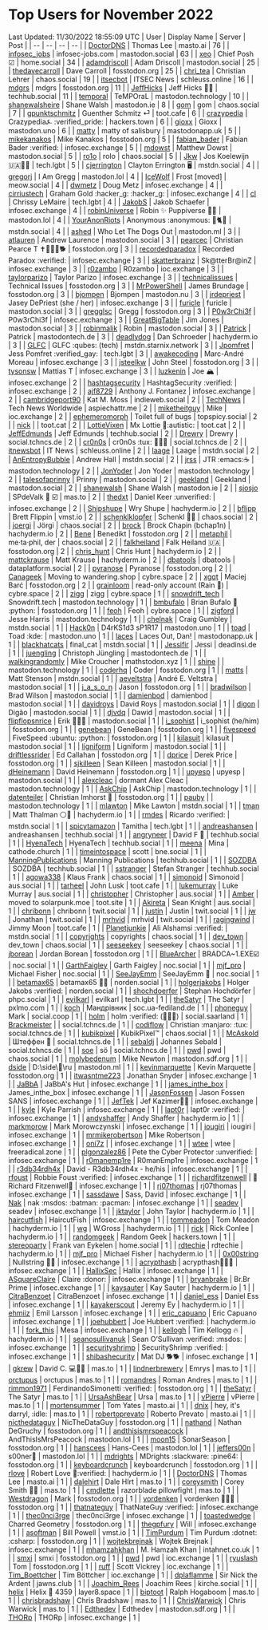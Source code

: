 # Top Users for November 2022
Last Updated: 11/30/2022 18:55:09 UTC
| User | Display Name | Server | Post |
| -- | -- | -- | -- |
| [DoctorDNS](https://masto.ai/@DoctorDNS) | Thomas Lee | masto.ai | 76 |
| [infosec_jobs](https://mastodon.social/@infosec_jobs) | infosec-jobs.com | mastodon.social | 63 |
| [xeo](https://home.social/@xeo) | Chief Posh ☑ | home.social | 34 |
| [adamdriscoll](https://mastodon.social/@adamdriscoll) | Adam Driscoll | mastodon.social | 25 |
| [thedavecarroll](https://fosstodon.org/@thedavecarroll) | Dave Carroll | fosstodon.org | 25 |
| [chri_tea](https://chaos.social/@chri_tea) | Christian Lehrer | chaos.social | 19 |
| [itsecbot](https://schleuss.online/@itsecbot) | ITSEC News | schleuss.online | 16 |
| [mdgrs](https://fosstodon.org/@mdgrs) | mdgrs | fosstodon.org | 11 |
| [JeffHicks](https://techhub.social/@JeffHicks) | Jeff Hicks 🐶🎼 | techhub.social | 11 |
| [temporal](https://mastodon.technology/@temporal) | TeMPOraL | mastodon.technology | 10 |
| [shanewalsheire](https://mastodon.ie/@shanewalsheire) | Shane Walsh | mastodon.ie | 8 |
| [gom](https://chaos.social/@gom) | gom | chaos.social | 7 |
| [gpunktschmitz](https://toot.cafe/@gpunktschmitz) | Guenther Schmitz ⏎ | toot.cafe | 6 |
| [crazypedia](https://hackers.town/@crazypedia) | Crazypedia⍼ :verified_pride: | hackers.town | 6 |
| [gioxx](https://mastodon.uno/@gioxx) | Gioxx | mastodon.uno | 6 |
| [matty](https://mastodonapp.uk/@matty) | matty of salisbury | mastodonapp.uk | 5 |
| [mikekanakos](https://fosstodon.org/@mikekanakos) | Mike Kanakos | fosstodon.org | 5 |
| [fabian_bader](https://infosec.exchange/@fabian_bader) | Fabian Bader :verified: | infosec.exchange | 5 |
| [mdowst](https://mastodon.social/@mdowst) | Matthew Dowst | mastodon.social | 5 |
| [ro1o](https://chaos.social/@ro1o) | rolo | chaos.social | 5 |
| [Jkw](https://tech.lgbt/@Jkw) | Jos Koelewijn 🇺🇦🏳️‍🌈 | tech.lgbt | 5 |
| [cjerrington](https://mstdn.social/@cjerrington) | Clayton Errington 🖥️ | mstdn.social | 4 |
| [gregorj](https://mastodon.lol/@gregorj) | I Am Gregg | mastodon.lol | 4 |
| [IceWolf](https://meow.social/@IceWolf) | Frost [moved] | meow.social | 4 |
| [dwmetz](https://infosec.exchange/@dwmetz) | Doug Metz | infosec.exchange | 4 |
| [cirriustech](https://infosec.exchange/@cirriustech) | Graham Gold :hacker_g: :hacker_g: | infosec.exchange | 4 |
| [cl](https://tech.lgbt/@cl) | Chrissy LeMaire | tech.lgbt | 4 |
| [JakobS](https://infosec.exchange/@JakobS) | Jakob Schaefer | infosec.exchange | 4 |
| [robinUniverse](https://mastodon.lol/@robinUniverse) | Robin ✨ Puppiverse 🏳️‍⚧️ | mastodon.lol | 4 |
| [YourAnonRiots](https://mstdn.social/@YourAnonRiots) | Anonymous :anonymous: 🐾🐈🏴 | mstdn.social | 4 |
| [ashed](https://mastodon.ml/@ashed) | Who Let The Dogs Out | mastodon.ml | 3 |
| [atlauren](https://mastodon.social/@atlauren) | Andrew Laurence | mastodon.social | 3 |
| [pearcec](https://fosstodon.org/@pearcec) | Christian Pearce T ✝️🏃🏻‍♂️🐕 | fosstodon.org | 3 |
| [recordedparadox](https://infosec.exchange/@recordedparadox) | Recorded Paradox :verified: | infosec.exchange | 3 |
| [skatterbrainz](https://infosec.exchange/@skatterbrainz) | Sk@tterBr@inZ | infosec.exchange | 3 |
| [r0zambo](https://ioc.exchange/@r0zambo) | R0zambo | ioc.exchange | 3 |
| [taylorparizo](https://infosec.exchange/@taylorparizo) | Taylor Parizo | infosec.exchange | 3 |
| [technicalissues](https://fosstodon.org/@technicalissues) | Technical Issues | fosstodon.org | 3 |
| [MrPowerShell](https://fosstodon.org/@MrPowerShell) | James Brundage | fosstodon.org | 3 |
| [bjompen](https://mastodon.nu/@bjompen) | Bjompen | mastodon.nu | 3 |
| [jrdepriest](https://infosec.exchange/@jrdepriest) | Jasey DePriest (she / her) | infosec.exchange | 3 |
| [furicle](https://mastodon.social/@furicle) | furicle | mastodon.social | 3 |
| [gregglsc](https://fosstodon.org/@gregglsc) | Gregg | fosstodon.org | 3 |
| [P0w3rChi3f](https://infosec.exchange/@P0w3rChi3f) | P0w3rChi3f | infosec.exchange | 3 |
| [GreatBigTable](https://mastodon.social/@GreatBigTable) | Jim Jones | mastodon.social | 3 |
| [robinmalik](https://mastodon.social/@robinmalik) | Robin | mastodon.social | 3 |
| [Patrick](https://mastodontech.de/@Patrick) | Patrick | mastodontech.de | 3 |
| [deadlydog](https://hachyderm.io/@deadlydog) | Dan Schroeder | hachyderm.io | 3 |
| [GLFC](https://mstdn.starnix.network/@GLFC) | GLFC :qubes: (tech) | mstdn.starnix.network | 3 |
| [Jpomfret](https://tech.lgbt/@Jpomfret) | Jess Pomfret :verified_gay: | tech.lgbt | 3 |
| [awakecoding](https://infosec.exchange/@awakecoding) | Marc-André Moreau | infosec.exchange | 3 |
| [jsteelkw](https://fosstodon.org/@jsteelkw) | John Steel | fosstodon.org | 3 |
| [tysonsw](https://infosec.exchange/@tysonsw) | Mattias T | infosec.exchange | 3 |
| [luzkenin](https://infosec.exchange/@luzkenin) | Joe 🏔️ | infosec.exchange | 2 |
| [hashtagsecurity](https://infosec.exchange/@hashtagsecurity) | HashtagSecurity :verified: | infosec.exchange | 2 |
| [ajf8729](https://infosec.exchange/@ajf8729) | Anthony J. Fontanez | infosec.exchange | 2 |
| [cambridgeport90](https://indieweb.social/@cambridgeport90) | Kat M. Moss | indieweb.social | 2 |
| [TechNews](https://aspiechattr.me/@TechNews) | Tech News Worldwide | aspiechattr.me | 2 |
| [miketheitguy](https://ioc.exchange/@miketheitguy) | Mike | ioc.exchange | 2 |
| [ephemeromorph](https://topspicy.social/@ephemeromorph) | Toilet full of bugs | topspicy.social | 2 |
| [nick](https://toot.cat/@nick) |  | toot.cat | 2 |
| [LottieVixen](https://toot.cat/@LottieVixen) | Mx Lottie 💜:autistic:​ | toot.cat | 2 |
| [JeffEdmunds](https://techhub.social/@JeffEdmunds) | Jeff Edmunds | techhub.social | 2 |
| [Drewry](https://social.tchncs.de/@Drewry) | Drewry | social.tchncs.de | 2 |
| [cr0n0s](https://social.tchncs.de/@cr0n0s) | cr0n0s :tux: 📡🇵🇪 | social.tchncs.de | 2 |
| [itnewsbot](https://schleuss.online/@itnewsbot) | IT News | schleuss.online | 2 |
| [laage](https://mstdn.social/@laage) | Laage | mstdn.social | 2 |
| [AnEntropyBubble](https://mstdn.social/@AnEntropyBubble) | Andrew Hall | mstdn.social | 2 |
| [jrss](https://mastodon.technology/@jrss) | JTR :emacs:☕ | mastodon.technology | 2 |
| [JonYoder](https://mastodon.technology/@JonYoder) | Jon Yoder | mastodon.technology | 2 |
| [talesofaprinny](https://mastodon.social/@talesofaprinny) | Prinny | mastodon.social | 2 |
| [geekland](https://mastodon.social/@geekland) | Geekland | mastodon.social | 2 |
| [shanewalsh](https://mastodon.ie/@shanewalsh) | Shane Walsh | mastodon.ie | 2 |
| [sjosjo](https://mas.to/@sjosjo) | SPdeValk 🐘️ ☑️ | mas.to | 2 |
| [thedxt](https://infosec.exchange/@thedxt) | Daniel Keer :unverified: | infosec.exchange | 2 |
| [Shipshupe](https://hachyderm.io/@Shipshupe) | Wry Shupe | hachyderm.io | 2 |
| [bflipp](https://vmst.io/@bflipp) | Brett Flippin | vmst.io | 2 |
| [schenklklopfer](https://chaos.social/@schenklklopfer) | Schenkl 🏳️‍🌈 | chaos.social | 2 |
| [joergi](https://chaos.social/@joergi) | Jörgi | chaos.social | 2 |
| [brock](https://hachyderm.io/@brock) | Brock Chapin (bchap1n) | hachyderm.io | 2 |
| [Bene](https://fosstodon.org/@Bene) | Benedikt | fosstodon.org | 2 |
| [metaphil](https://chaos.social/@metaphil) | me·ta·phil, der | chaos.social | 2 |
| [falkheiland](https://fosstodon.org/@falkheiland) | Falk Heiland 🇺🇦 | fosstodon.org | 2 |
| [chris_hunt](https://hachyderm.io/@chris_hunt) | Chris Hunt | hachyderm.io | 2 |
| [mattckrause](https://hachyderm.io/@mattckrause) | Matt Krause | hachyderm.io | 2 |
| [dbatools](https://dataplatform.social/@dbatools) | dbatools | dataplatform.social | 2 |
| [pyranose](https://fosstodon.org/@pyranose) | Pyranose | fosstodon.org | 2 |
| [Canageek](https://cybre.space/@Canageek) | Moving to wandering.shop | cybre.space | 2 |
| [xgqt](https://fosstodon.org/@xgqt) | Maciej Barć | fosstodon.org | 2 |
| [grainloom](https://cybre.space/@grainloom) | read-only account (Rain 🚱) | cybre.space | 2 |
| [zigg](https://cybre.space/@zigg) | zigg | cybre.space | 1 |
| [snowdrift_tech](https://mastodon.technology/@snowdrift_tech) | Snowdrift.tech | mastodon.technology | 1 |
| [bmbufalo](https://fosstodon.org/@bmbufalo) | Brian Bufalo :apple: :python: | fosstodon.org | 1 |
| [feoh](https://cybre.space/@feoh) | Feoh | cybre.space | 1 |
| [zigford](https://mastodon.technology/@zigford) | Jesse Harris | mastodon.technology | 1 |
| [chelnak](https://mstdn.social/@chelnak) | Craig Gumbley | mstdn.social | 1 |
| [Hack0n](https://mastodon.uno/@Hack0n) | D4rKS1d3 sP1R17 | mastodon.uno | 1 |
| [toad](https://mastodon.uno/@toad) | Toad :kde: | mastodon.uno | 1 |
| [laces](https://mastodonapp.uk/@laces) | Laces Out, Dan! | mastodonapp.uk | 1 |
| [blackhatcats](https://mstdn.social/@blackhatcats) | final_cat | mstdn.social | 1 |
| [Jessifir](https://deadinsi.de/@Jessifir) | Jessi | deadinsi.de | 1 |
| [juengling](https://mastodontech.de/@juengling) | Christoph Jüngling | mastodontech.de | 1 |
| [walkingrandomly](https://mathstodon.xyz/@walkingrandomly) | Mike Croucher | mathstodon.xyz | 1 |
| [shine](https://mastodon.technology/@shine) |  | mastodon.technology | 1 |
| [coderhq](https://fosstodon.org/@coderhq) | Coder | fosstodon.org | 1 |
| [matts](https://mstdn.social/@matts) | Matt Stenson | mstdn.social | 1 |
| [aeveltstra](https://mastodon.social/@aeveltstra) | André E. Veltstra | mastodon.social | 1 |
| [j_a_s_o_n](https://fosstodon.org/@j_a_s_o_n) | Jason | fosstodon.org | 1 |
| [bradwilson](https://mastodon.social/@bradwilson) | Brad Wilson | mastodon.social | 1 |
| [damienbod](https://mastodon.social/@damienbod) | damienbod | mastodon.social | 1 |
| [davidroys](https://mastodon.social/@davidroys) | David Roys | mastodon.social | 1 |
| [digon](https://mastodon.social/@digon) | Digão | mastodon.social | 1 |
| [djvdq](https://mastodon.social/@djvdq) | Dawid | mastodon.social | 1 |
| [flipflopsnrice](https://mastodon.social/@flipflopsnrice) | Erik 🧑🏻‍💻 | mastodon.social | 1 |
| [i_sophist](https://fosstodon.org/@i_sophist) | i_sophist (he/him) | fosstodon.org | 1 |
| [genebean](https://fosstodon.org/@genebean) | GeneBean | fosstodon.org | 1 |
| [fivespeed](https://fosstodon.org/@fivespeed) | FiveSpeed :ubuntu: :python: | fosstodon.org | 1 |
| [kilasuit](https://mastodon.social/@kilasuit) | kilasuit | mastodon.social | 1 |
| [ligniform](https://mastodon.social/@ligniform) | Ligniform | mastodon.social | 1 |
| [driftlessrider](https://fosstodon.org/@driftlessrider) | Ed Callahan | fosstodon.org | 1 |
| [dprice](https://fosstodon.org/@dprice) | Derek Price | fosstodon.org | 1 |
| [sjkilleen](https://mastodon.social/@sjkilleen) | Sean Killeen | mastodon.social | 1 |
| [dHeinemann](https://fosstodon.org/@dHeinemann) | David Heinemann | fosstodon.org | 1 |
| [upyesp](https://mastodon.social/@upyesp) | upyesp | mastodon.social | 1 |
| [alexcleac](https://mastodon.technology/@alexcleac) | dormant Alex Cleac | mastodon.technology | 1 |
| [AskChip](https://mastodon.technology/@AskChip) | AskChip | mastodon.technology | 1 |
| [datenteiler](https://fosstodon.org/@datenteiler) | Christian Imhorst 👻 | fosstodon.org | 1 |
| [pauby](https://mastodon.technology/@pauby) |  | mastodon.technology | 1 |
| [mlawton](https://mstdn.social/@mlawton) | Mike Lawton | mstdn.social | 1 |
| [tman](https://hachyderm.io/@tman) | Matt Thalman ⚪️🥅 | hachyderm.io | 1 |
| [rmdes](https://mstdn.social/@rmdes) | Ricardo :verified: | mstdn.social | 1 |
| [spicytamazon](https://tech.lgbt/@spicytamazon) | Tamitha | tech.lgbt | 1 |
| [andreashansen](https://techhub.social/@andreashansen) | andreashansen | techhub.social | 1 |
| [angryneer](https://techhub.social/@angryneer) | David F 💢 | techhub.social | 1 |
| [HyenaTech](https://techhub.social/@HyenaTech) | HyenaTech | techhub.social | 1 |
| [meena](https://cathode.church/@meena) | Mina | cathode.church | 1 |
| [timeintospace](https://bne.social/@timeintospace) | scott | bne.social | 1 |
| [ManningPublications](https://techhub.social/@ManningPublications) | Manning Publications | techhub.social | 1 |
| [SOZDBA](https://techhub.social/@SOZDBA) | SOZDBA | techhub.social | 1 |
| [sstranger](https://techhub.social/@sstranger) | Stefan Stranger | techhub.social | 1 |
| [agowa338](https://chaos.social/@agowa338) | Klaus Frank | chaos.social | 1 |
| [simonoid](https://aus.social/@simonoid) | Simonoid | aus.social | 1 |
| [tarheel](https://toot.cafe/@tarheel) | John Lusk | toot.cafe | 1 |
| [lukemurray](https://aus.social/@lukemurray) | Luke Murray | aus.social | 1 |
| [christopher](https://aus.social/@christopher) | Christopher | aus.social | 1 |
| [Amber](https://toot.site/@Amber) | moved to solarpunk.moe | toot.site | 1 |
| [Akireta](https://aus.social/@Akireta) | Sean Knight | aus.social | 1 |
| [chribonn](https://twit.social/@chribonn) | chribonn | twit.social | 1 |
| [justin](https://twit.social/@justin) | Justin | twit.social | 1 |
| [jw](https://twit.social/@jw) | Jonathan | twit.social | 1 |
| [mrhvid](https://twit.social/@mrhvid) | mrhvid | twit.social | 1 |
| [ragingwind](https://toot.cafe/@ragingwind) | Jimmy Moon | toot.cafe | 1 |
| [Planetjunkie](https://mstdn.social/@Planetjunkie) | Ali Alshamsi :verified: | mstdn.social | 1 |
| [copyrights](https://chaos.social/@copyrights) | copyrights | chaos.social | 1 |
| [dev_town](https://chaos.social/@dev_town) | dev_town | chaos.social | 1 |
| [seeseekey](https://chaos.social/@seeseekey) | seeseekey | chaos.social | 1 |
| [jborean](https://fosstodon.org/@jborean) | Jordan Borean | fosstodon.org | 1 |
| [BlueArcher](https://noc.social/@BlueArcher) | BRADCA~1.EXE☑️ | noc.social | 1 |
| [GarthFaigley](https://noc.social/@GarthFaigley) | Garth Faigley | noc.social | 1 |
| [mjf_pro](https://noc.social/@mjf_pro) | Michael Fisher | noc.social | 1 |
| [SeeJayEmm](https://noc.social/@SeeJayEmm) | SeeJayEmm 💾 | noc.social | 1 |
| [betamax65](https://norden.social/@betamax65) | betamax65 👴🏻 | norden.social | 1 |
| [holgerjakobs](https://norden.social/@holgerjakobs) | Holger Jakobs :verified: | norden.social | 1 |
| [shochdoerfer](https://phpc.social/@shochdoerfer) | Stephan Hochdörfer | phpc.social | 1 |
| [evilkarl](https://tech.lgbt/@evilkarl) | evilkarl | tech.lgbt | 1 |
| [theSatyr](https://pxlmo.com/theSatyr) | The Satyr | pxlmo.com | 1 |
| [koch](https://soc.ua-fediland.de/@koch) | Мандрівник | soc.ua-fediland.de | 1 |
| [phoneguy](https://social.coop/@phoneguy) | Mark | social.coop | 1 |
| [holm](https://social.saarland/@holm) | holm :verified:    (🦻🏻🤯) | social.saarland | 1 |
| [Brackmeister](https://social.tchncs.de/@Brackmeister) |  | social.tchncs.de | 1 |
| [codiflow](https://social.tchncs.de/@codiflow) | Christian :manjaro: :tux: | social.tchncs.de | 1 |
| [kubikpixel](https://chaos.social/@kubikpixel) | KubikPixel™ | chaos.social | 1 |
| [McAskold](https://social.tchncs.de/@McAskold) | Штеффен 🐘 | social.tchncs.de | 1 |
| [sebaldj](https://social.tchncs.de/@sebaldj) | Johannes Sebald | social.tchncs.de | 1 |
| [soe](https://social.tchncs.de/@soe) | sö | social.tchncs.de | 1 |
| [pwd](https://chaos.social/@pwd) | pwd | chaos.social | 1 |
| [molybedenum](https://mastodon.sdf.org/@molybedenum) | Mike Newton | mastodon.sdf.org | 1 |
| [dside](https://mastodon.ml/@dside) | D:\side\🐘\ru | mastodon.ml | 1 |
| [kevinmarquette](https://fosstodon.org/@kevinmarquette) | Kevin Marquette | fosstodon.org | 1 |
| [itwasntme223](https://infosec.exchange/@itwasntme223) | Jonathan Snyder | infosec.exchange | 1 |
| [JaBbA](https://infosec.exchange/@JaBbA) | JaBbA's Hut | infosec.exchange | 1 |
| [james_inthe_box](https://infosec.exchange/@james_inthe_box) | James_inthe_box | infosec.exchange | 1 |
| [JasonFossen](https://infosec.exchange/@JasonFossen) | Jason Fossen SANS | infosec.exchange | 1 |
| [JefTek](https://infosec.exchange/@JefTek) | Jef Kazimer😶‍🌫️ | infosec.exchange | 1 |
| [kyle](https://infosec.exchange/@kyle) | Kyle Parrish | infosec.exchange | 1 |
| [lapt0r](https://infosec.exchange/@lapt0r) | lapt0r :verified: | infosec.exchange | 1 |
| [andyshaffer](https://hachyderm.io/@andyshaffer) | Andy Shaffer | hachyderm.io | 1 |
| [markmorow](https://infosec.exchange/@markmorow) | Mark Morowczynski | infosec.exchange | 1 |
| [iougiri](https://infosec.exchange/@iougiri) | iougiri | infosec.exchange | 1 |
| [mrmikerobertson](https://infosec.exchange/@mrmikerobertson) | Mike Robertson | infosec.exchange | 1 |
| [oni7z](https://infosec.exchange/@oni7z) |  | infosec.exchange | 1 |
| [wtee](https://freeradical.zone/@wtee) | wtee | freeradical.zone | 1 |
| [plgonzalez86](https://infosec.exchange/@plgonzalez86) | Pete the Cyber Protector :unverified: | infosec.exchange | 1 |
| [r0manemp1re](https://infosec.exchange/@r0manemp1re) | R0manEmp1re | infosec.exchange | 1 |
| [r3db34rdh4x](https://infosec.exchange/@r3db34rdh4x) | David - R3db34rdh4x - he/his | infosec.exchange | 1 |
| [rfoust](https://infosec.exchange/@rfoust) | Robbie Foust :verified: | infosec.exchange | 1 |
| [richardfitzenwell](https://infosec.exchange/@richardfitzenwell) | 🦒Richard Fitzenwell🦒 | infosec.exchange | 1 |
| [rj07thomas](https://infosec.exchange/@rj07thomas) | rj07thomas | infosec.exchange | 1 |
| [sassdawe](https://infosec.exchange/@sassdawe) | Sass, David | infosec.exchange | 1 |
| [Nak](https://infosec.exchange/@Nak) | nak  :msdos: :batman: :pacman: | infosec.exchange | 1 |
| [seadev](https://infosec.exchange/@seadev) | seadev | infosec.exchange | 1 |
| [jktaylor](https://hachyderm.io/@jktaylor) | John Taylor | hachyderm.io | 1 |
| [haircutfish](https://infosec.exchange/@haircutfish) | HaircutFish | infosec.exchange | 1 |
| [tommeadon](https://hachyderm.io/@tommeadon) | Tom Meadon | hachyderm.io | 1 |
| [wg](https://hachyderm.io/@wg) | W.Gross | hachyderm.io | 1 |
| [rick](https://hachyderm.io/@rick) | Rick Conlee | hachyderm.io | 1 |
| [randomgeek](https://hackers.town/@randomgeek) | Random Geek | hackers.town | 1 |
| [stereoparty](https://home.social/@stereoparty) | Frank van Eykelen | home.social | 1 |
| [rdtechie](https://hachyderm.io/@rdtechie) | rdtechie | hachyderm.io | 1 |
| [mjf_pro](https://hachyderm.io/@mjf_pro) | Michael Fisher | hachyderm.io | 1 |
| [0x00string](https://infosec.exchange/@0x00string) | Nullstring 🏴‍☠️ | infosec.exchange | 1 |
| [acrypthash](https://infosec.exchange/@acrypthash) | acrypthash👨🏻‍💻 | infosec.exchange | 1 |
| [HallixSec](https://infosec.exchange/@HallixSec) | Hallix | infosec.exchange | 1 |
| [ASquareClaire](https://infosec.exchange/@ASquareClaire) | Claire :donor: | infosec.exchange | 1 |
| [bryanbrake](https://infosec.exchange/@bryanbrake) | Br.Br Prime | infosec.exchange | 1 |
| [kaysauter](https://hachyderm.io/@kaysauter) | Kay Sauter | hachyderm.io | 1 |
| [CitraBenzoet](https://infosec.exchange/@CitraBenzoet) | CitraBenzoet | infosec.exchange | 1 |
| [daniel_ess](https://infosec.exchange/@daniel_ess) | Daniel Ess | infosec.exchange | 1 |
| [kayakerscout](https://hachyderm.io/@kayakerscout) | Jeremy Ey | hachyderm.io | 1 |
| [ehmiiz](https://infosec.exchange/@ehmiiz) | Emil Larsson | infosec.exchange | 1 |
| [eric_capuano](https://infosec.exchange/@eric_capuano) | Eric Capuano | infosec.exchange | 1 |
| [joehubbert](https://hachyderm.io/@joehubbert) | Joe Hubbert :verified: | hachyderm.io | 1 |
| [fork_this](https://infosec.exchange/@fork_this) | Mesa | infosec.exchange | 1 |
| [kellogh](https://hachyderm.io/@kellogh) | Tim Kellogg 🔥 | hachyderm.io | 1 |
| [seanosullivanuk](https://infosec.exchange/@seanosullivanuk) | Sean O’Sullivan :verified: :msdos: | infosec.exchange | 1 |
| [securityshrimp](https://infosec.exchange/@securityshrimp) | SecurityShrimp :verified: | infosec.exchange | 1 |
| [shibashecurity](https://infosec.exchange/@shibashecurity) | Mat DJ 🐕🐕 | infosec.exchange | 1 |
| [gkrew](https://mas.to/@gkrew) | David C. 💻🍳📸 | mas.to | 1 |
| [lindnerbrewery](https://mas.to/@lindnerbrewery) | Emrys | mas.to | 1 |
| [orctupus](https://mas.to/@orctupus) | orctupus | mas.to | 1 |
| [romandres](https://mas.to/@romandres) | Roman Andres | mas.to | 1 |
| [rimmon1971](https://fosstodon.org/@rimmon1971) | FerdinandoSimonetti :verified: | fosstodon.org | 1 |
| [theSatyr](https://mas.to/@theSatyr) | The Satyr | mas.to | 1 |
| [UrsaAshBear](https://mas.to/@UrsaAshBear) | Ursa | mas.to | 1 |
| [vPierre](https://mas.to/@vPierre) | vPierre | mas.to | 1 |
| [mortensummer](https://masto.ai/@mortensummer) | Tom Yates | masto.ai | 1 |
| [dnix](https://mas.to/@dnix) | hey, it's darryl, :idle: | mas.to | 1 |
| [robertoprevato](https://masto.ai/@robertoprevato) | Roberto Prevato | masto.ai | 1 |
| [nicthedataguy](https://fosstodon.org/@nicthedataguy) | NicTheDataGuy | fosstodon.org | 1 |
| [nathand](https://fosstodon.org/@nathand) | Nathan DeGruchy | fosstodon.org | 1 |
| [andthisismrspeacock](https://mastodon.lol/@andthisismrspeacock) | AndThisIsMrsPeacock | mastodon.lol | 1 |
| [moon15](https://fosstodon.org/@moon15) | SonarSeason | fosstodon.org | 1 |
| [hanscees](https://mastodon.lol/@hanscees) | Hans-Cees | mastodon.lol | 1 |
| [jeffers00n](https://mastodon.lol/@jeffers00n) | s00ner🌈 | mastodon.lol | 1 |
| [mdrights](https://fosstodon.org/@mdrights) | MDrights :slackware: :pine64: | fosstodon.org | 1 |
| [keyboardcrunch](https://fosstodon.org/@keyboardcrunch) | keyboardcrunch | fosstodon.org | 1 |
| [rlove](https://hachyderm.io/@rlove) | Robert Love 💚:verified: | hachyderm.io | 1 |
| [DoctorDNS](https://masto.ai/users/DoctorDNS) | Thomas Lee | masto.ai | 1 |
| [dalehirt](https://mas.to/@dalehirt) | Dale HIrt | mas.to | 1 |
| [coreysmith](https://mas.to/@coreysmith) | Corey Smith 👨🏻 | mas.to | 1 |
| [cmdlette](https://mas.to/@cmdlette) | razorblade pillowfight | mas.to | 1 |
| [Westdragon](https://fosstodon.org/@Westdragon) | Mark | fosstodon.org | 1 |
| [vordenken](https://fosstodon.org/@vordenken) | vordenken 👨🏼‍💻 | fosstodon.org | 1 |
| [thatnateguy](https://infosec.exchange/@thatnateguy) | ThatNateGuy :verified: | infosec.exchange | 1 |
| [thec0nci3rge](https://infosec.exchange/@thec0nci3rge) | thec0nci3rge | infosec.exchange | 1 |
| [toastedwedge](https://fosstodon.org/@toastedwedge) | Charred Geometry | fosstodon.org | 1 |
| [thegpfury](https://infosec.exchange/@thegpfury) | Will | infosec.exchange | 1 |
| [asoftman](https://vmst.io/@asoftman) | Bill Powell | vmst.io | 1 |
| [TimPurdum](https://fosstodon.org/@TimPurdum) | Tim Purdum :dotnet: :csharp: | fosstodon.org | 1 |
| [wojtekbrejnak](https://infosec.exchange/@wojtekbrejnak) | Wojtek Brejnak | infosec.exchange | 1 |
| [mhamzahkhan](https://intahnet.co.uk/@mhamzahkhan) | M. Hamzah Khan | intahnet.co.uk | 1 |
| [smxi](https://fosstodon.org/@smxi) | smxi | fosstodon.org | 1 |
| [pwd](https://ioc.exchange/@pwd) | pwd | ioc.exchange | 1 |
| [ryuslash](https://fosstodon.org/@ryuslash) | Tom | fosstodon.org | 1 |
| [ruff](https://ioc.exchange/@ruff) | Scott Vickrey | ioc.exchange | 1 |
| [Tim_Boettcher](https://ioc.exchange/@Tim_Boettcher) | Tim Böttcher | ioc.exchange | 1 |
| [dplaflamme](https://jawns.club/@dplaflamme) | Sir Nick the Ardent | jawns.club | 1 |
| [Joachim_Rees](https://kirche.social/@Joachim_Rees) | Joachim Rees | kirche.social | 1 |
| [helix](https://layer8.space/@helix) | Helix 📴 4359 | layer8.space | 1 |
| [biptoot](https://mas.to/@biptoot) | Ralph Hogaboom | mas.to | 1 |
| [chrisbradshaw](https://mas.to/@chrisbradshaw) | Chris Bradshaw | mas.to | 1 |
| [ChrisWarwick](https://mas.to/@ChrisWarwick) | Chris Warwick | mas.to | 1 |
| [Edthedev](https://mastodon.sdf.org/@Edthedev) | Edthedev | mastodon.sdf.org | 1 |
| [THORp](https://infosec.exchange/@THORp) | THORp | infosec.exchange | 1 |
